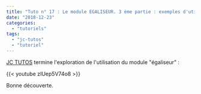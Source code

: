 ```yaml
---
title: "Tuto n° 17 : Le module EGALISEUR. 3 ème partie : exemples d'utilisation"
date: "2018-12-23"
categories: 
  - "tutoriels"
tags: 
  - "jc-tutos"
  - "tutoriel"
---
```


[JC TUTOS](https://www.youtube.com/channel/UChkmJoz4r375C6F2eym99YQ) termine l'exploration de l'utilisation du module "égaliseur" : 

{{< youtube zIUep5V74o8 >}}

Bonne découverte.
